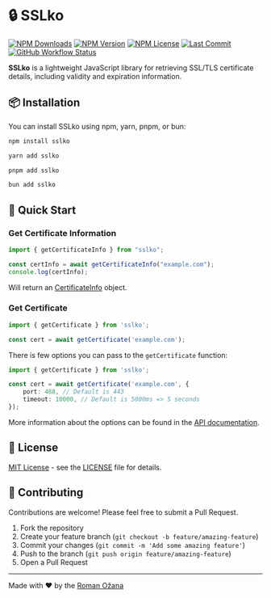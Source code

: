 # 🔒 SSLko

[![NPM Downloads](https://img.shields.io/npm/dm/sslko?style=for-the-badge)](https://www.npmjs.com/package/sslko)
[![NPM Version](https://img.shields.io/npm/v/sslko?style=for-the-badge)](https://www.npmjs.com/package/sslko)
[![NPM License](https://img.shields.io/npm/l/sslko?style=for-the-badge)](https://github.com/OzzyCzech/sslko/blob/main/LICENSE)
[![Last Commit](https://img.shields.io/github/last-commit/OzzyCzech/sslko?style=for-the-badge)](https://github.com/OzzyCzech/sslko/commits/main)
[![GitHub Workflow Status](https://img.shields.io/github/actions/workflow/status/OzzyCzech/sslko/main.yml?style=for-the-badge)](https://github.com/OzzyCzech/sslko/actions)

**SSLko** is a lightweight JavaScript library for retrieving SSL/TLS certificate details, including validity and
expiration information.

## 📦 Installation

You can install SSLko using npm, yarn, pnpm, or bun:

```bash
npm install sslko
```

```bash
yarn add sslko
```

```bash
pnpm add sslko
```

```bash
bun add sslko
```

## 🚀 Quick Start

### Get Certificate Information

```typescript
import { getCertificateInfo } from "sslko";

const certInfo = await getCertificateInfo("example.com");
console.log(certInfo);
```

Will return an [CertificateInfo](https://ozzyczech.github.io/sslko/interfaces/CertificateInfo.html) object.

### Get Certificate

```typescript
import { getCertificate } from 'sslko';

const cert = await getCertificate('example.com');
```

There is few options you can pass to the `getCertificate` function:

```typescript
import { getCertificate } from 'sslko';

const cert = await getCertificate('example.com', {
	port: 488, // Default is 443
	timeout: 10000, // Default is 5000ms => 5 seconds
});
```

More information about the options can be found in the [API documentation](https://ozzyczech.github.io/sslko/).

## 📄 License

[MIT License](LICENSE) - see the [LICENSE](LICENSE) file for details.

## 🤝 Contributing

Contributions are welcome! Please feel free to submit a Pull Request.

1. Fork the repository
2. Create your feature branch (`git checkout -b feature/amazing-feature`)
3. Commit your changes (`git commit -m 'Add some amazing feature'`)
4. Push to the branch (`git push origin feature/amazing-feature`)
5. Open a Pull Request

--- 

Made with ❤️ by the [Roman Ožana](https://ozana.cz)   
